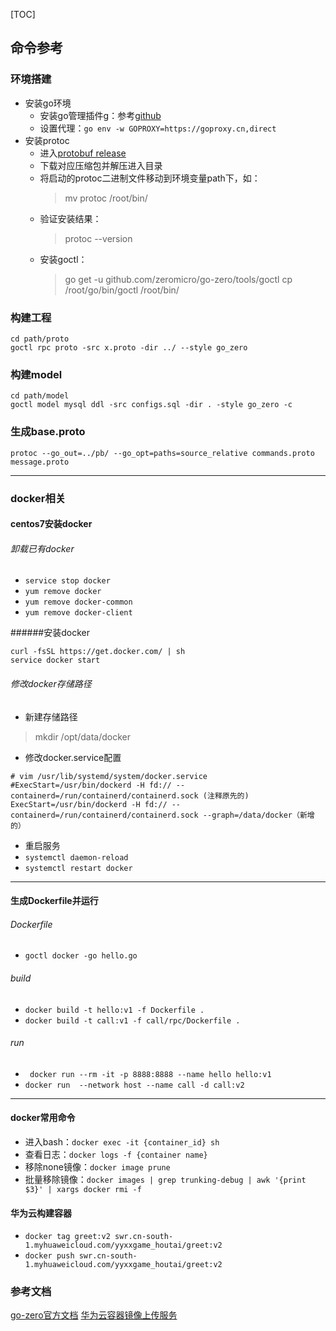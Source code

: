 [TOC]


## 命令参考

### 环境搭建
- 安装go环境
    - 安装go管理插件g：参考[github](https://github.com/voidint/g)
    - 设置代理：`go env -w GOPROXY=https://goproxy.cn,direct`
- 安装protoc
    - 进入[protobuf release](https://github.com/protocolbuffers/protobuf/releases)
    - 下载对应压缩包并解压进入目录
    - 将启动的protoc二进制文件移动到环境变量path下，如：
      > mv protoc /root/bin/
    - 验证安装结果：
      > protoc --version
    - 安装goctl：
      > go get -u github.com/zeromicro/go-zero/tools/goctl
      > cp /root/go/bin/goctl /root/bin/

### 构建工程
```
cd path/proto
goctl rpc proto -src x.proto -dir ../ --style go_zero
```

### 构建model
```
cd path/model
goctl model mysql ddl -src configs.sql -dir . -style go_zero -c
```

### 生成base.proto
```
protoc --go_out=../pb/ --go_opt=paths=source_relative commands.proto message.proto

```

------------


### docker相关

#### centos7安装docker

###### 卸载已有docker
- `service stop docker`
- `yum remove docker`
- `yum remove docker-common`
- `yum remove docker-client`

######安装docker
```
curl -fsSL https://get.docker.com/ | sh
service docker start
```
###### 修改docker存储路径
- 新建存储路径
> mkdir /opt/data/docker
- 修改docker.service配置
```
# vim /usr/lib/systemd/system/docker.service
#ExecStart=/usr/bin/dockerd -H fd:// --containerd=/run/containerd/containerd.sock (注释原先的)
ExecStart=/usr/bin/dockerd -H fd:// --containerd=/run/containerd/containerd.sock --graph=/data/docker（新增的）
```
- 重启服务
-  `systemctl daemon-reload`
- `systemctl restart docker`
------------


#### 生成Dockerfile并运行

###### Dockerfile
- `goctl docker -go hello.go`

###### build
- `docker build -t hello:v1 -f Dockerfile .`
- `docker build -t call:v1 -f call/rpc/Dockerfile .`

###### run
- ` docker run --rm -it -p 8888:8888 --name hello hello:v1`
- `docker run  --network host --name call -d call:v2`

------------


#### docker常用命令
- 进入bash：`docker exec -it {container_id} sh `
- 查看日志：`docker logs -f {container name}`
- 移除none镜像：`docker image prune`
- 批量移除镜像：`docker images | grep trunking-debug | awk '{print $3}' | xargs docker rmi -f`

#### 华为云构建容器
- `docker tag greet:v2 swr.cn-south-1.myhuaweicloud.com/yyxxgame_houtai/greet:v2`
- `docker push swr.cn-south-1.myhuaweicloud.com/yyxxgame_houtai/greet:v2`

### 参考文档
[go-zero官方文档](https://go-zero.dev/cn/)
[华为云容器镜像上传服务](https://support.huaweicloud.com/usermanual-swr/swr_01_0011.html)